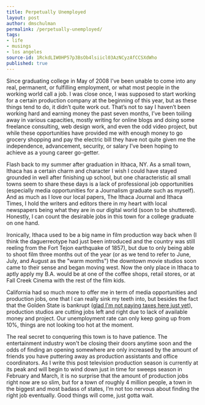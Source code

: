 ```yaml
---
title: Perpetually Unemployed
layout: post
author: dmschulman
permalink: /perpetually-unemployed/
tags:
- life
- musings
- los angeles
source-id: 1RckdLIW0HP57p3BsOb4lsiicl03AzNCyzAfCCSXdWho
published: true
---
```

Since graduating college in May of 2008 I've been unable to come into any real, permanent, or fulfilling employment, or what most people in the working world call a job. I was close once, I was supposed to start working for a certain production company at the beginning of this year, but as these things tend to do, it didn’t quite work out. That’s not to say I haven’t been working hard and earning money the past seven months, I’ve been toiling away in various capacities, mostly writing for online blogs and doing some freelance consulting, web design work, and even the odd video project, but while these opportunities have provided me with enough money to go grocery shopping and pay the electric bill they have not quite given me the independence, advancement, security, or salary I’ve been hoping to achieve as a young career go-getter.

Flash back to my summer after graduation in Ithaca, NY. As a small town, Ithaca has a certain charm and character I wish I could have stayed grounded in well after finishing up school, but one characteristic all small towns seem to share these days is a lack of professional job opportunities (especially media opportunities for a Journalism graduate such as myself). And as much as I love our local papers, The Ithaca Journal and Ithaca Times, I hold the writers and editors there in my heart with local newspapers being what they are in our digital world (soon to be shuttered). Honestly, I can count the desirable jobs in this town for a college graduate on one hand.

Ironically, Ithaca used to be a big name in film production way back when (I think the daguerreotype had just been introduced and the country was still reeling from the Fort Tejon earthquake of 1857), but due to only being able to shoot film three months out of the year (or as we tend to refer to June, July, and August as the "warm months") the downtown movie studios soon came to their sense and began moving west. Now the only place in Ithaca to aptly apply my B.A. would be at one of the coffee shops, retail stores, or at Fall Creek Cinema with the rest of the film kids.

California had so much more to offer me in term of media opportunities and production jobs, one that I can really sink my teeth into, but besides the fact that the Golden State is bankrupt ([glad I'm not paying taxes here just yet](http://blogs.abcnews.com/thenote/2009/01/tax-refunds-now.html)), production studios are cutting jobs left and right due to lack of available money and project. Our unemployment rate can only keep going up from 10%, things are not looking too hot at the moment.

The real secret to conquering this town is to have patience. The entertainment industry won't be closing their doors anytime soon and the odds of finding an opening somewhere are only increased by the amount of friends you have puttering away as production assistants and office coordinators. As I write this post television production season is currently at its peak and will begin to wind down just in time for sweeps season in February and March, it is no surprise that the amount of production jobs right now are so slim, but for a town of roughly 4 million people, a town in the biggest and most badass of states, I’m not too nervous about finding the right job eventually. Good things will come, just gotta wait.

